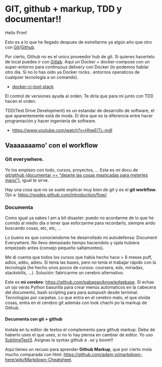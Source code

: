 # GIT, github + markup, TDD y documentar!!

Hello Prim!

Esto es a lo que he llegado despues de estrellarme ya algún año que otro con [Git](https://git-scm.com/)/[Github](https://git-hub.com/). 

Por cierto, Github no es el unico proveedor hub de git. Si quieres hacertelo de local puedes ir con [Gitlab](https://about.gitlab.com/). Aquí un Docker + docker-compose con un super-entorno para continuous delivery con Docker (lo podemos hablar otro día. Si no lo has oido ya Docker rocks.. entornos operaticos de cualquier tecnología a un comando).

* [docker-ci-tool-stack](https://github.com/marcelbirkner/docker-ci-tool-stack)

El control de versiones ayuda al orden. Te diría que para mi junto con TDD hacen el orden. 

TDD(Test Drive Development) es un estandar de desarrollo de software, el que aparentemente está de moda. El dice que es la diferencia entre hacer programación y hacer ingeniería de software.

* https://www.youtube.com/watch?v=HhwElTL-mdI

## Vaaaaaaamo' con el workflow

### Git everywhere. 
Yo los empiezo con todo, cursos, proyectos, ... Esta es mi docu de [git/github (documentar == "dejarte las cosas masticadas para meterles mano")](https://github.com/pabagan/knowledgebase/tree/master/GIT), igual te sirve.

Hay una cosa que no se suele explicar muy bien de git y es el **git workflow**. Ojo a: https://guides.github.com/introduction/flow/



### Documenta
Como igual ya sabes I am a bit disaster: puedo no acordarme de lo que he comido al medio día o tener que esforzarme para recordarlo, siempre ando buscando cosas, etc, etc, ...

Lo bueno es que conociendome he desarrollado mi autodefensa: Document Everywhere. No llevo demasiado tiempo haciendolo y ojala hubiera empezado antes (consejo pequeño saltamontes). 

Me di cuenta que todos los cursos que había hecho hace > 6 meses puff, adios,  adéu, adieu. Sí tenía las bases, pero no tenía el trabajar rápido con la tecnología (he hecho unos pocos de cursos: coursera, edx, miriadax, stackskills, ...).  Solución: fabricarme un cerebro alternativo.


Este es **mi cerebro**: https://github.com/pabagan/knowledgebase. Si echas un ojo verás Python basurilla para crear menús automaticos en la cabecera del documento, bash scripting para para autopush desde terminal. Tecnologías por carpetas. Lo que entra en el cerebro malo, el que olvida cosas, entra en el cerebro git además con look chachi po la markup de Github.


#### Documenta con git + github

Instala en tu editor de textos el complemento para github markup. Debe de haberlo uses el que uses, si no lo hay piensa en cambiar de editor. Yo uso [SublimeText3](https://www.sublimetext.com/3). Asignas la syntax github a `.md` y boom!! 

Aquí tienes un recuso para aprender **Github Markup**, que por cierto mola mucho comparada con html: https://github.com/adam-p/markdown-here/wiki/Markdown-Cheatsheet.

